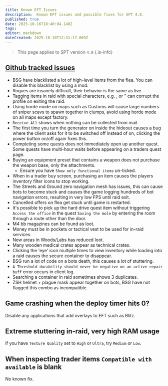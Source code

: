 ```yaml
---
title: Known EFT Issues
description:  Known EFT issues and possible fixes for SPT 4.0.
published: true
date: 2025-10-16T18:40:04.140Z
tags: 
editor: markdown
dateCreated: 2025-10-10T12:31:17.069Z
---
```


> This page applies to SPT version `4.0`
{.is-info}

## [Github tracked issues](https://github.com/sp-tarkov/build/wiki/Known-non-SPT-issues)
- BSG have blacklisted a lot of high-level items from the flea. You can disable this blacklist by using a mod.
- Rogues are insanely difficult, their behavior is the same as live.
- Tagging items in raid with special characters, e.g. , or " can corrupt the profile on exiting the raid.
- Using horde mode on maps such as Customs will cause large numbers of sniper scavs to spawn together in clumps, avoid using horde mode on all maps except factory.
- `Receive All` shows when nothing can be collected from mail.
- The first time you turn the generator on inside the hideout causes a bug where the client asks for it to be switched off instead of on, clicking the power button on/off again fixes this.
- Completing some quests does not immediately open up another quest. Some quests have multi-hour waits before appearing on a traders quest page.
- Buying an equipment preset that contains a weapon does not purchase the weapon base, only the attachments.
  - Ensure you have `Show only functional items` un-ticked.
- When in a trader buy screen, purchasing an item causes the players inventory filter icons to stop working.
- The Streets and Ground zero navigation mesh has issues, this can cause bots to become stuck and causes the game logging hundreds of bot navigation errors, resulting in very low FPS until raid exit.
- Cancelled offers on flea get stuck until game is restarted.
- It's possible to pick up the hard drive quest item without triggering `Access the office` in the quest `Saving the mole` by entering the room through a route other than the door.
- M4 bb magazines can be found as loot.
- Money must be in pockets or tactical vest to be used for in-raid services.
- New areas in Woods/Labs has reduced loot.
- Many wooden medical crates appear as technical crates.
- Clicking the 'eye' icon multiple times to view inventory while loading into a raid causes the secure container to disappear.
- BSG run a lot of code on a bots death, this causes a lot of stuttering.
- `A Threshold durability should never be negative on an active repair buff` error occurs in client log.
- Searching a container in raid sometimes shows 3 duplicates.
- ZSH helmet + plague mask appear together on bots, BSG have not flagged this combo as incompatible.

## Game crashing when the deploy timer hits 0?
Disable any applications that add overlays to EFT such as Blitz.

## Extreme stuttering in-raid, very high RAM usage
If you have `Texture Quality` set to `High` or `Ultra`, try `Medium` or `Low`.

## When inspecting trader items `Compatible with available` is blank
No known fix.